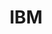 ---
title: "IBM"
description: "Together with our clients, we're using technologies like AI, cloud, blockchain & IoT to transform business, industries and the world. Let’s put smart to work."
link: https://www.ibm.com
image: "/assets/img/supporters/ibm.jpg"
categories:
  - past-supporter
---
